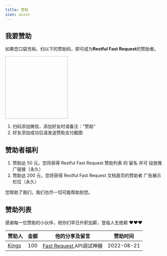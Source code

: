```yaml
---
title: 赞助
icon: aixin
---
```


## 我要赞助
如果您口袋充裕，扫以下的赞助码，即可成为**Restful Fast Request**的赞助者。

<img style="width:200px;height:200px" :src="$withBase('/img/wechatKings.png')" >


1. 扫码添加微信，添加好友时请备注："赞助"
2. 好友添加成功后请发送赞助支付截图

## 赞助者福利

1. 赞助达 50 元，您将获得 Restful Fast Request 赞助列表 的 留名 并可 投放推广链接（永久）
2. 赞助达 200 元，您将获得 Restful Fast Request 文档首页的赞助者 广告展示 栏位（永久）

您帮助了我们，我们也尽一切可能帮助到您。

## 赞助列表

感谢每一位赞助的小伙伴，祝你们早日升职加薪，登临人生绝颠 ❤️❤️❤️


赞助人         | 金额 |他的分享及留言|赞助时间
------------- | -------------| -------------| -------------
[Kings](https://space.bilibili.com/370110042)|100|[Fast Request](https://dromara.gitee.io/fast-request),API调试神器|2022-08-21
